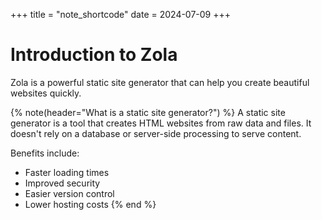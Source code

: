 +++
title = "note_shortcode"
date = 2024-07-09
+++

# Introduction to Zola

Zola is a powerful static site generator that can help you create beautiful websites quickly.


{% note(header="What is a static site generator?") %}
A static site generator is a tool that creates HTML websites from raw data and files. It doesn't rely on a database or server-side processing to serve content.

Benefits include:
- Faster loading times
- Improved security
- Easier version control
- Lower hosting costs
{% end %}
